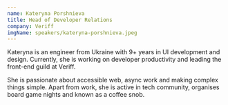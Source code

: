 ```yaml
---
name: Kateryna Porshnieva
title: Head of Developer Relations
company: Veriff
imgName: speakers/kateryna-porshnieva.jpeg
---
```


Kateryna is an engineer from Ukraine with 9+ years in UI development and design. Currently, she is working on developer productivity and leading the front-end guild at Veriff. 

She is passionate about accessible web, async work and making complex things simple. Apart from work, she is active in tech community, organises board game nights and known as a coffee snob.